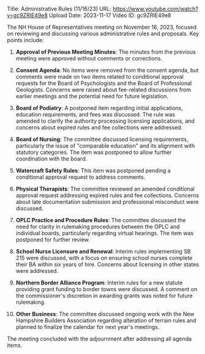 Title: Administrative Rules (11/16/23)
URL: https://www.youtube.com/watch?v=gc9ZRIE49e8
Upload Date: 2023-11-17
Video ID: gc9ZRIE49e8

The NH House of Representatives meeting on November 16, 2023, focused on reviewing and discussing various administrative rules and proposals. Key points include:

1. **Approval of Previous Meeting Minutes**: The minutes from the previous meeting were approved without comments or corrections.

2. **Consent Agenda**: No items were removed from the consent agenda, but comments were made on two items related to conditional approval requests for the Board of Psychologists and the Board of Professional Geologists. Concerns were raised about fee-related discussions from earlier meetings and the potential need for future legislation.

3. **Board of Podiatry**: A postponed item regarding initial applications, education requirements, and fees was discussed. The rule was amended to clarify the authority processing licensing applications, and concerns about expired rules and fee collections were addressed.

4. **Board of Nursing**: The committee discussed licensing requirements, particularly the issue of "comparable education" and its alignment with statutory categories. The item was postponed to allow further coordination with the board.

5. **Watercraft Safety Rules**: This item was postponed pending a conditional approval request to address comments.

6. **Physical Therapists**: The committee reviewed an amended conditional approval request addressing expired rules and fee collections. Concerns about late documentation submission and professional misconduct were discussed.

7. **OPLC Practice and Procedure Rules**: The committee discussed the need for clarity in rulemaking procedures between the OPLC and individual boards, particularly regarding virtual hearings. The item was postponed for further review.

8. **School Nurse Licensure and Renewal**: Interim rules implementing SB 215 were discussed, with a focus on ensuring school nurses complete their BA within six years of hire. Concerns about licensing in other states were addressed.

9. **Northern Border Alliance Program**: Interim rules for a new statute providing grant funding to border towns were discussed. A comment on the commissioner's discretion in awarding grants was noted for future rulemaking.

10. **Other Business**: The committee discussed ongoing work with the New Hampshire Builders Association regarding alteration of terrain rules and planned to finalize the calendar for next year's meetings.

The meeting concluded with the adjournment after addressing all agenda items.